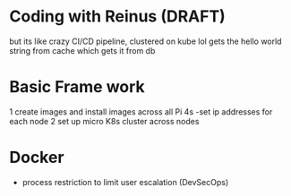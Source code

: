 # Coding with Reinus (DRAFT)
but its like crazy CI/CD pipeline, clustered on kube lol gets the hello world string from cache which gets it from db


# Basic Frame work

1 create images and install images across all Pi 4s
  -set ip addresses for each node
2 set up micro K8s cluster across nodes

# Docker
 - process restriction to limit user escalation (DevSecOps)
